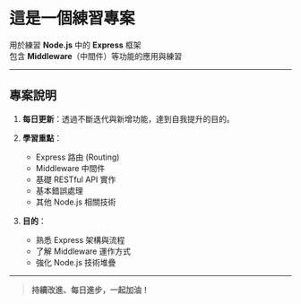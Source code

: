# 這是一個練習專案

用於練習 **Node.js** 中的 **Express** 框架  
包含 **Middleware**（中間件）等功能的應用與練習

---

## 專案說明

1. **每日更新**：透過不斷迭代與新增功能，達到自我提升的目的。  
2. **學習重點**：
   - Express 路由 (Routing)
   - Middleware 中間件
   - 基礎 RESTful API 實作
   - 基本錯誤處理
   - 其他 Node.js 相關技術

3. **目的**：  
   - 熟悉 Express 架構與流程  
   - 了解 Middleware 運作方式  
   - 強化 Node.js 技術堆疊  

---

> **持續改進、每日進步，一起加油！**
